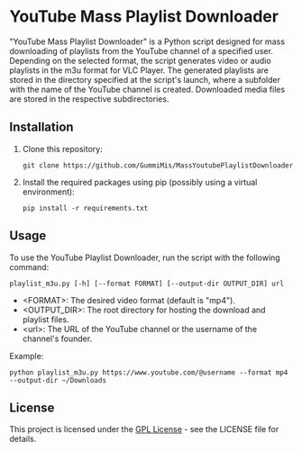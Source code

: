 # YouTube Mass Playlist Downloader

"YouTube Mass Playlist Downloader" is a Python script designed for mass downloading of playlists from the YouTube channel of a specified user. Depending on the selected format, the script generates video or audio playlists in the m3u format for VLC Player. The generated playlists are stored in the directory specified at the script's launch, where a subfolder with the name of the YouTube channel is created. Downloaded media files are stored in the respective subdirectories.


## Installation

1. Clone this repository:
   ```shell
   git clone https://github.com/GummiMis/MassYoutubePlaylistDownloader
   ```

2. Install the required packages using pip (possibly using a virtual environment):
    ```shell
    pip install -r requirements.txt
    ```

## Usage

To use the YouTube Playlist Downloader, run the script with the following command:
   ```shell
   playlist_m3u.py [-h] [--format FORMAT] [--output-dir OUTPUT_DIR] url
   ```

   - &lt;FORMAT&gt;: The desired video format (default is "mp4").
   - &lt;OUTPUT_DIR&gt;: The root directory for hosting the download and playlist files.
   - &lt;url&gt;: The URL of the YouTube channel or the username of the channel's founder.

Example:
   ```shell
   python playlist_m3u.py https://www.youtube.com/@username --format mp4 --output-dir ~/Downloads
   ```

## License
This project is licensed under the [GPL License](https://github.com/GummiMis/MassYoutubePlaylistDownloader/blob/main/LICENSE) - see the LICENSE file for details.
